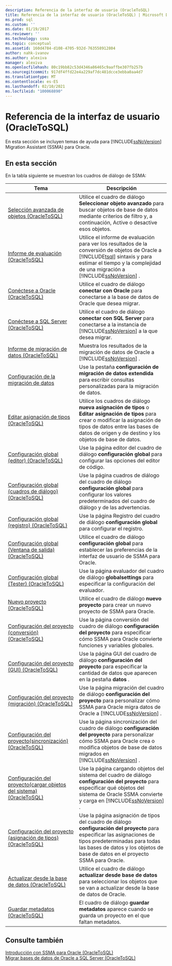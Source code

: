 ```yaml
---
description: Referencia de la interfaz de usuario (OracleToSQL)
title: Referencia de la interfaz de usuario (OracleToSQL) | Microsoft Docs
ms.prod: sql
ms.custom: ''
ms.date: 01/19/2017
ms.reviewer: ''
ms.technology: ssma
ms.topic: conceptual
ms.assetid: 160d4784-d108-4705-932d-763558912804
author: nahk-ivanov
ms.author: alexiva
manager: alexiva
ms.openlocfilehash: 80c19bb82c53d4346a86465c9aaffbe307fb257b
ms.sourcegitcommit: 917df4ffd22e4a229af7dc481dcce3ebba0aa4d7
ms.translationtype: MT
ms.contentlocale: es-ES
ms.lasthandoff: 02/10/2021
ms.locfileid: "100068890"
---
```

# <a name="user-interface-reference-oracletosql"></a>Referencia de la interfaz de usuario (OracleToSQL)
En esta sección se incluyen temas de ayuda para [!INCLUDE[ssNoVersion](../../includes/ssnoversion-md.md)] Migration Assistant (SSMA) para Oracle.  
  
## <a name="in-this-section"></a>En esta sección  
En la tabla siguiente se muestran los cuadros de diálogo de SSMA:  
  
|Tema|Descripción|  
|-|-|  
|[Selección avanzada de objetos &#40;OracleToSQL&#41;](../../ssma/oracle/advanced-object-selection-oracletosql.md)|Utilice el cuadro de diálogo **Seleccionar objeto avanzado** para buscar objetos de base de datos mediante criterios de filtro y, a continuación, Active o desactive esos objetos.|  
|[Informe de evaluación &#40;OracleToSQL&#41;](../../ssma/oracle/assessment-report-oracletosql.md)|Utilice el informe de evaluación para ver los resultados de la conversión de objetos de Oracle a [!INCLUDE[tsql](../../includes/tsql-md.md)] sintaxis y para estimar el tiempo y la complejidad de una migración a [!INCLUDE[ssNoVersion](../../includes/ssnoversion-md.md)] .|  
|[Conéctese a Oracle &#40;OracleToSQL&#41;](../../ssma/oracle/connect-to-oracle-oracletosql.md)|Utilice el cuadro de diálogo **conectar con Oracle** para conectarse a la base de datos de Oracle que desea migrar.|  
|[Conéctese a SQL Server &#40;OracleToSQL&#41;](../../ssma/oracle/connect-to-sql-server-oracletosql.md)|Utilice el cuadro de diálogo **conectar con SQL Server** para conectarse a la instancia de [!INCLUDE[ssNoVersion](../../includes/ssnoversion-md.md)] a la que desea migrar.|  
|[Informe de migración de datos &#40;OracleToSQL&#41;](../../ssma/oracle/data-migration-report-oracletosql.md)|Muestra los resultados de la migración de datos de Oracle a [!INCLUDE[ssNoVersion](../../includes/ssnoversion-md.md)] .|  
|[Configuración de la migración de datos](data-migration-settings-oracletosql.md)|Use la pestaña **configuración de migración de datos extendida** para escribir consultas personalizadas para la migración de datos.|  
|[Editar asignación de tipos &#40;OracleToSQL&#41;](../../ssma/oracle/edit-type-mapping-oracletosql.md)|Utilice los cuadros de diálogo **nueva asignación de tipos** o **Editar asignación de tipos** para crear o modificar la asignación de tipos de datos entre las bases de datos de origen y de destino y los objetos de base de datos.|  
|[Configuración global &#40;editor&#41; &#40;OracleToSQL&#41;](../../ssma/oracle/global-settings-editor-oracletosql.md)|Use la página editor del cuadro de diálogo **configuración global** para configurar las opciones del editor de código.|  
|[Configuración global &#40;cuadros de diálogo&#41;  &#40;OracleToSQL&#41;](../../ssma/oracle/global-settings-dialogs-oracletosql.md)|Use la página cuadros de diálogo del cuadro de diálogo **configuración global** para configurar los valores predeterminados del cuadro de diálogo y de las advertencias.|  
|[Configuración global &#40;registro&#41; &#40;OracleToSQL&#41;](../../ssma/oracle/global-settings-logging-oracletosql.md)|Use la página Registro del cuadro de diálogo **configuración global** para configurar el registro.|  
|[Configuración global &#40;Ventana de salida&#41;  &#40;OracleToSQL&#41;](../../ssma/oracle/global-settings-output-window-oracletosql.md)|Utilice el cuadro de diálogo **configuración global** para establecer las preferencias de la interfaz de usuario de SSMA para Oracle.|  
|[Configuración global &#40;Tester&#41; &#40;OracleToSQL&#41;](../../ssma/oracle/global-settings-tester-oracletosql.md)|Use la página evaluador del cuadro de diálogo **globalsettings** para especificar la configuración del evaluador.|  
|[Nuevo proyecto &#40;OracleToSQL&#41;](../../ssma/oracle/new-project-oracletosql.md)|Utilice el cuadro de diálogo **nuevo proyecto** para crear un nuevo proyecto de SSMA para Oracle.|  
|[Configuración del proyecto &#40;conversión&#41; &#40;OracleToSQL&#41;](../../ssma/oracle/project-settings-conversion-oracletosql.md)|Use la página conversión del cuadro de diálogo **configuración del proyecto** para especificar cómo SSMA para Oracle convierte funciones y variables globales.|  
|[Configuración del proyecto &#40;GUI&#41; &#40;OracleToSQL&#41;](../../ssma/oracle/project-settings-gui-oracletosql.md)|Use la página GUI del cuadro de diálogo **configuración del proyecto** para especificar la cantidad de datos que aparecen en la pestaña **datos** .|  
|[Configuración del proyecto &#40;migración&#41; &#40;OracleToSQL&#41;](../../ssma/oracle/project-settings-migration-oracletosql.md)|Use la página migración del cuadro de diálogo **configuración del proyecto** para personalizar cómo SSMA para Oracle migra datos de Oracle a [!INCLUDE[ssNoVersion](../../includes/ssnoversion-md.md)] .|  
|[Configuración del proyecto&#40;sincronización&#41; &#40;OracleToSQL&#41;](../../ssma/oracle/project-settings-synchronization-oracletosql.md)|Use la página sincronización del cuadro de diálogo **configuración del proyecto** para personalizar cómo SSMA para Oracle crea o modifica objetos de base de datos migrados en [!INCLUDE[ssNoVersion](../../includes/ssnoversion-md.md)] .|  
|[Configuración del proyecto&#40;cargar objetos del sistema&#41; &#40;OracleToSQL&#41;](../../ssma/oracle/project-settings-loading-system-objects-oracletosql.md)|Use la página cargando objetos del sistema del cuadro de diálogo **configuración del proyecto** para especificar qué objetos del sistema de Oracle SSMA convierte y carga en [!INCLUDE[ssNoVersion](../../includes/ssnoversion-md.md)] .|  
|[Configuración del proyecto &#40;asignación de tipos&#41; &#40;OracleToSQL&#41;](../../ssma/oracle/project-settings-type-mapping-oracletosql.md)|Use la página asignación de tipos del cuadro de diálogo **configuración del proyecto** para especificar las asignaciones de tipos predeterminadas para todas las bases de datos y los objetos de base de datos en el proyecto SSMA para Oracle.|  
|[Actualizar desde la base de datos &#40;OracleToSQL&#41;](../../ssma/oracle/refresh-from-database-oracletosql.md)|Utilice el cuadro de diálogo **actualizar desde base de datos** para seleccionar los objetos que se van a actualizar desde la base de datos de Oracle.|  
|[Guardar metadatos &#40;OracleToSQL&#41;](../../ssma/oracle/save-metadata-oracletosql.md)|El cuadro de diálogo **guardar metadatos** aparece cuando se guarda un proyecto en el que faltan metadatos.|  
  
## <a name="see-also"></a>Consulte también  
[Introducción con SSMA para Oracle &#40;OracleToSQL&#41;](../../ssma/oracle/getting-started-with-ssma-for-oracle-oracletosql.md)  
[Migrar bases de datos de Oracle a SQL Server &#40;OracleToSQL&#41;](../../ssma/oracle/migrating-oracle-databases-to-sql-server-oracletosql.md)  
  
